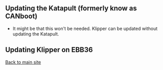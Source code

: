 ## Updating the Katapult (formerly know as CANboot)
* It might be that this won't be needed. Klipper can be updated without updating the Katapult.

## Updating Klipper on EBB36


[Back to main site](README.md)
